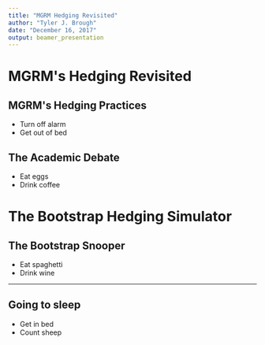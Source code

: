 ```yaml
---
title: "MGRM Hedging Revisited"
author: "Tyler J. Brough"
date: "December 16, 2017"
output: beamer_presentation
---
```




# MGRM's Hedging Revisited

## MGRM's Hedging Practices

- Turn off alarm
- Get out of bed

## The Academic Debate

- Eat eggs
- Drink coffee

# The Bootstrap Hedging Simulator

## The Bootstrap Snooper

- Eat spaghetti
- Drink wine

----



## Going to sleep

- Get in bed
- Count sheep